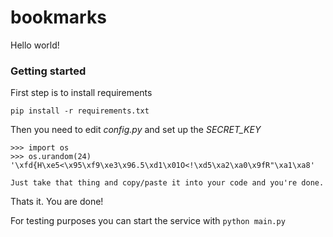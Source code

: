 # bookmarks

Hello world!

### Getting started

First step is to install requirements

```
pip install -r requirements.txt
```

Then you need to edit _config.py_ and set up the _SECRET_KEY_

```
>>> import os
>>> os.urandom(24)
'\xfd{H\xe5<\x95\xf9\xe3\x96.5\xd1\x01O<!\xd5\xa2\xa0\x9fR"\xa1\xa8'

Just take that thing and copy/paste it into your code and you're done.
```

Thats it. You are done! 

For testing purposes you can start the service with `python main.py`
